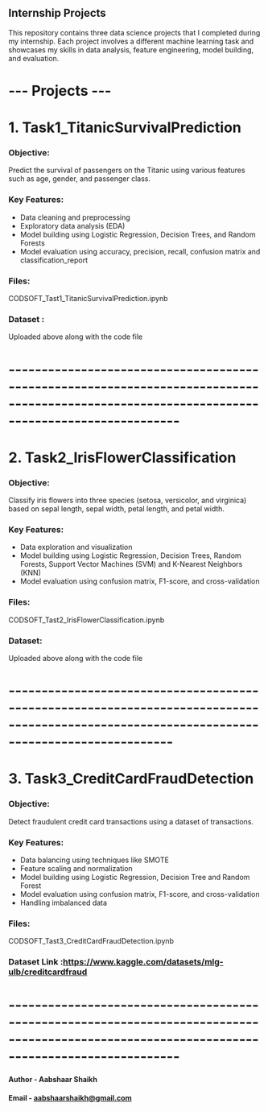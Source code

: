 ## Internship Projects
This repository contains three data science projects that I completed during my internship. Each project involves a different machine learning task and showcases my skills in data analysis, feature engineering, model building, and evaluation.

# --- Projects ---

# 1. Task1_TitanicSurvivalPrediction
### Objective:
Predict the survival of passengers on the Titanic using various features such as age, gender, and passenger class.

### Key Features:
- Data cleaning and preprocessing
- Exploratory data analysis (EDA)
- Model building using Logistic Regression, Decision Trees, and Random Forests
- Model evaluation using accuracy, precision, recall, confusion matrix and classification_report

### Files:
CODSOFT_Tast1_TitanicSurvivalPrediction.ipynb

### Dataset :
Uploaded above along with the code file


# --------------------------------------------------------------------------------------------------------------------------------------------

# 2. Task2_IrisFlowerClassification
### Objective:
Classify iris flowers into three species (setosa, versicolor, and virginica) based on sepal length, sepal width, petal length, and petal width.

### Key Features:
- Data exploration and visualization
- Model building using Logistic Regression, Decision Trees, Random Forests, Support Vector Machines (SVM) and K-Nearest Neighbors (KNN)
- Model evaluation using confusion matrix, F1-score, and cross-validation

### Files:
CODSOFT_Tast2_IrisFlowerClassification.ipynb

### Dataset:
Uploaded above along with the code file


# -------------------------------------------------------------------------------------------------------------------------------------------

# 3. Task3_CreditCardFraudDetection
### Objective:
Detect fraudulent credit card transactions using a dataset of transactions.

### Key Features:
- Data balancing using techniques like SMOTE
- Feature scaling and normalization
- Model building using Logistic Regression, Decision Tree and Random Forest
- Model evaluation using confusion matrix, F1-score, and cross-validation
- Handling imbalanced data

### Files:
CODSOFT_Tast3_CreditCardFraudDetection.ipynb

### Dataset Link :https://www.kaggle.com/datasets/mlg-ulb/creditcardfraud


# --------------------------------------------------------------------------------------------------------------------------------------------
#### Author - Aabshaar Shaikh

#### Email  - aabshaarshaikh@gmail.com 

